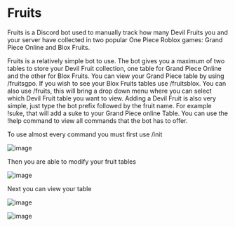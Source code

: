 # Fruits

Fruits is a Discord bot used to manually track how many Devil Fruits you and your server have collected in two popular One Piece Roblox games: Grand Piece Online and Blox Fruits.

Fruits is a relatively simple bot to use. The bot gives you a maximum of two tables to store your Devil Fruit collection, one table for Grand Piece Online and the other for Blox Fruits. You can view your Grand Piece table by using /fruitsgpo. If you wish to see your Blox Fruits tables use /fruitsblox. You can also use /fruits, this will bring a drop down menu where you can select which Devil Fruit table you want to view. Adding a Devil Fruit is also very simple, just type the bot prefix followed by the fruit name. For example !suke, that will add a suke to your Grand Piece online Table. You can use the !help command to view all commands that the bot has to offer.

To use almost every command you must first use /init

![image](https://user-images.githubusercontent.com/49249957/198289790-060f4532-1bf2-4de0-b9f5-830d2a641916.png)

Then you are able to modify your fruit tables

![image](https://user-images.githubusercontent.com/49249957/198295175-e874c68e-0dd1-4cf8-919f-0722012b2b94.png)

Next you can view your table

![image](https://user-images.githubusercontent.com/49249957/198294723-27c879ce-6acd-4be6-855a-6a06a3933ff8.png)

![image](https://user-images.githubusercontent.com/49249957/198294806-d9aa605d-c9cc-40e0-96cb-6ede22354410.png)


